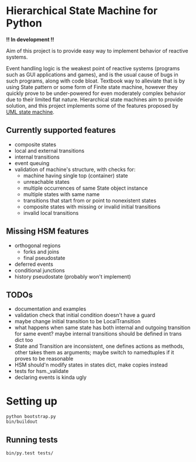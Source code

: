 Hierarchical State Machine for Python
=====================================

**!! In development !!**

Aim of this project is to provide easy way to implement behavior of reactive
systems.

Event handling logic is the weakest point of reactive systems (programs such as
GUI applications and games), and is the usual cause of bugs in such programs,
along with code bloat. Textbook way to alleviate that is by using State pattern
or some form of Finite state machine, however they quickly prove to be
under-powered for even moderately complex behavior due to their limited flat
nature. Hierarchical state machines aim to provide solution, and this project
implements some of the features proposed by [UML state machine][UML_wiki].


Currently supported features
----------------------------

* composite states
* local and external transitions
* internal transitions
* event queuing
* validation of machine's structure, with checks for:
    * machine having single top (container) state
    * unreachable states
    * multiple occurrences of same State object instance
    * multiple states with same name
    * transitions that start from or point to nonexistent states
    * composite states with missing or invalid initial transitions
    * invalid local transitions


Missing HSM features
--------------------

* orthogonal regions
    * forks and joins
    * final pseudostate
* deferred events
* conditional junctions
* history pseudostate (probably won't implement)


TODOs
-----

* documentation and examples
* validation check that initial condition doesn't have a guard
* maybe change initial transition to be LocalTransition
* what happens when same state has both internal and outgoing transition for
  same event? maybe internal transitions should be defined in trans dict too
* State and Transition are inconsistent, one defines actions as methods, other
  takes them as arguments; maybe switch to namedtuples if it proves to be
  reasonable
* HSM should'n modify states in states dict, make copies instead
* tests for hsm._validate
* declaring events is kinda ugly


Setting up
==========

    python bootstrap.py
    bin/buildout

Running tests
-------------

    bin/py.test tests/



[UML_wiki]: http://en.wikipedia.org/wiki/UML_state_machine
